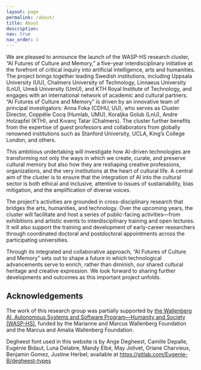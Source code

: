 ```yaml
---
layout: page
permalink: /about/
title: About
description: 
nav: true
nav_order: 1
---
```


We are pleased to announce the launch of the WASP-HS research cluster, “AI Futures of Culture and Memory,” a five-year interdisciplinary initiative at the forefront of critical inquiry into artificial intelligence, arts and humanities. The project brings together leading Swedish institutions, including Uppsala University (UU), Chalmers University of Technology, Linnaeus University (LnU), Umeå University (UmU), and KTH Royal Institute of Technology, and engages with an international network of academic and cultural partners.
“AI Futures of Culture and Memory” is driven by an innovative team of principal investigators: Anna Foka (CDHU, UU), who serves as Cluster Director,  Coppélie Cocq (Humlab, UMU), Koraljka Golub (LnU), Andre Holzapfel (KTH), and Kıvanç Tatar (Chalmers). The cluster further benefits from the expertise of guest professors and collaborators from globally renowned institutions such as Stanford University, UCLA, King’s College London, and others.

This ambitious undertaking will investigate how AI-driven technologies are transforming not only the ways in which we create, curate, and preserve cultural memory but also how they are reshaping creative professions, organizations, and the very institutions at the heart of cultural life. A central aim of the cluster is to ensure that the integration of AI into the cultural sector is both ethical and inclusive, attentive to issues of sustainability, bias mitigation, and the amplification of diverse voices.

The project's activities are grounded in cross-disciplinary research that bridges the arts, humanities, and technology.  Over the upcoming years, the cluster will facilitate and host a series of public-facing activities—from exhibitions and artistic events to interdisciplinary training and open lectures. It will also support the training and development of early-career researchers through coordinated doctoral and postdoctoral appointments across the participating universities.

Through its integrated and collaborative approach, “AI Futures of Culture and Memory” sets out to shape a future in which technological advancements serve to enrich, rather than diminish, our shared cultural heritage and creative expression. We look forward to sharing further developments and outcomes as this important project unfolds.

## Acknowledgements

The work of this research group was partially supported by [the Wallenberg AI, Autonomous Systems and Software Program—Humanity and Society (WASP-HS)](https://www.wasp-hs.org), funded by the Marianne and Marcus Wallenberg Foundation and the Marcus and Amalia Wallenberg Foundation.

Degheest font used in this website is by Ange Degheest, Camille Depalle, Eugénie Bidaut, Luna Delabre, Mandy Elbé, May Jolivet, Oriane Charvieux, Benjamin Gomez, Justine Herbel; available at <https://gitlab.com/Eugenie-B/degheest-types>